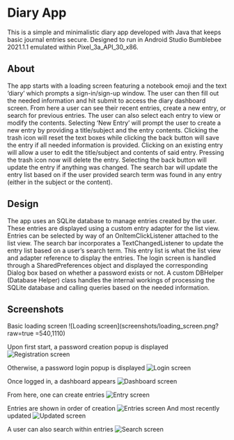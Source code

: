 # Diary App
This is a simple and minimalistic diary app developed with Java that keeps basic journal entries secure.
Designed to run in Android Studio Bumblebee 2021.1.1 emulated within Pixel_3a_API_30_x86.

## About
The app starts with a loading screen featuring a notebook emoji and the text ‘diary’ which prompts a sign-in/sign-up window. 
The user can then fill out the needed information and hit submit to access the diary dashboard screen. 
From here a user can see their recent entries, create a new entry, or search for previous entries. 
The user can also select each entry to view or modify the contents. 
Selecting ‘New Entry’ will prompt the user to create a new entry by providing a title/subject and the entry contents. 
Clicking the trash icon will reset the text boxes while clicking the back button will save the entry if all needed information is provided. 
Clicking on an existing entry will allow a user to edit the title/subject and contents of said entry. 
Pressing the trash icon now will delete the entry. Selecting the back button will update the entry if anything was changed. 
The search bar will update the entry list based on if the user provided search term was found in any entry (either in the subject or the content).

## Design
The app uses an SQLite database to manage entries created by the user. 
These entries are displayed using a custom entry adapter for the list view. 
Entries can be selected by way of an OnItemClickListener attached to the list view. 
The search bar incorporates a TextChangedListener to update the entry list based on a user’s search term. 
This entry list is what the list view and adapter reference to display the entries. 
The login screen is handled through a SharedPreferences object and displayed the corresponding Dialog box based on whether a password exists or not. 
A custom DBHelper (Database Helper) class handles the internal workings of processing the SQLite database and calling queries based on the needed information. 

## Screenshots
Basic loading screen
![Loading screen](screenshots/loading_screen.png?raw=true =540,1110)

Upon first start, a password creation popup is displayed
![Registration screen](screenshots/register_screen.png?raw=true)

Otherwise, a password login popup is displayed
![Login screen](screenshots/login_screen.png?raw=true)

Once logged in, a dashboard appears
![Dashboard screen](screenshots/dashboard_screen.png?raw=true)

From here, one can create entries
![Entry screen](screenshots/entry_screen.png?raw=true)

Entries are shown in order of creation
![Entries screen](screenshots/entries_screen.png?raw=true)
And most recently updated
![Updated screen](screenshots/updated_screen.png?raw=true)

A user can also search within entries
![Search screen](screenshots/search_screen.png?raw=true)
